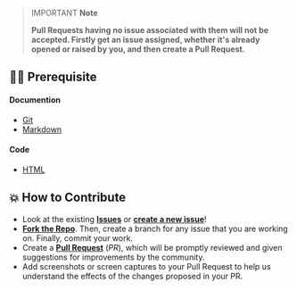 > IMPORTANT **Note**
>
> **Pull Requests having no issue associated with them will not be accepted. Firstly get an issue assigned, whether it's already opened or raised by you, and then create a Pull Request.**

## 👨‍💻 Prerequisite

#### Documention 

- [Git](https://git-scm.com/) 
- [Markdown](https://www.markdownguide.org/basic-syntax/)

#### Code

- [HTML](https://www.w3schools.com/html/)

## 💥 How to Contribute

- Look at the existing [**Issues**](https://github.com/AryanSharma9917/DevOps/issues) or [**create a new issue**](https://github.com/AryanSharma9917/DevOps/issues/new/choose)!
- [**Fork the Repo**](https://github.com/AryanSharma9917/DevOps/fork). Then, create a branch for any issue that you are working on. Finally, commit your work.
- Create a **[Pull Request](https://github.com/AryanSharma9917/DevOps)** (_PR_), which will be promptly reviewed and given suggestions for improvements by the community.
- Add screenshots or screen captures to your Pull Request to help us understand the effects of the changes proposed in your PR.
